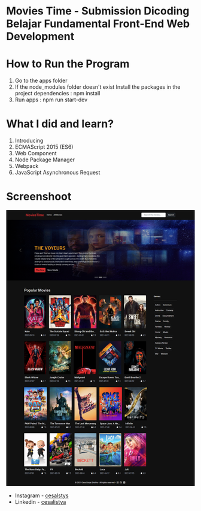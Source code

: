 # Movies Time - Submission Dicoding Belajar Fundamental Front-End Web Development

# How to Run the Program

1. Go to the apps folder
2. If the node_modules folder doesn't exist Install the packages in the project dependencies : npm install
3. Run apps : npm run start-dev

# What I did and learn?

1. Introducing
2. ECMAScript 2015 (ES6)
3. Web Component
4. Node Package Manager
5. Webpack
6. JavaScript Asynchronous Request

# Screenshoot

![main](src/assets/Movies-Time.png)

- Instagram - [cesalstys](https://www.instagram.com/cesalstys/)
- Linkedin - [cesalistya](https://www.linkedin.com/in/cesa-listya-sholiha-b6a3091aa/)
